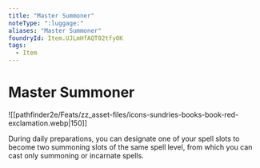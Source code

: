 ```yaml
---
title: "Master Summoner"
noteType: ":luggage:"
aliases: "Master Summoner"
foundryId: Item.UJLmHfAQT02tfy0K
tags:
  - Item
---
```


# Master Summoner
![[pathfinder2e/Feats/zz_asset-files/icons-sundries-books-book-red-exclamation.webp|150]]

During daily preparations, you can designate one of your spell slots to become two summoning slots of the same spell level, from which you can cast only summoning or incarnate spells.
